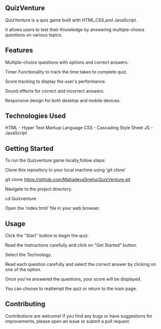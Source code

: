  QuizVenture
------------
QuizVenture is a quiz game built with HTML,CSS,and JavaScript.

It allows users to test their Knowledge by answering multiple-choice questions on various topics.

Features
--------
Multiple-choice questions with options and correct answers.

Timer Functionality to track the time taken to complete quiz.

Score tracking to display the user's performance.

Sound effects for correct and incorrect answers.

Responsive design for both desktop and mobile devices.

Technologies Used
-----------------
HTML - Hyper Text Markup Language
CSS - Cascading Style Sheet 
JS - JavaScript

Getting Started
---------------
To run the Quizventure game locally,follow steps:

Clone this repository to your local machine using 'git clone'

git clone https://github.com/MahadevaSneha/QuizVenture.git

Navigate to the project directory.

cd Quizventure

Open the 'index.html' file in your web browser.

Usage
------
Click the "Start" button to begin the quiz.

Read the Instructions carefully and click on "Get Started" button.

Select the Technology.

Read each question carefully and select the correct answer by clicking on one of the option.

Once you've answered the questions, your score will be displayed.

You can choose to reattempt the quiz or return to the main page.

Contributing
------------
Contributions are welcome! If you find any bugs or have suggestions for improvements, please open an issue or submit a pull request.
